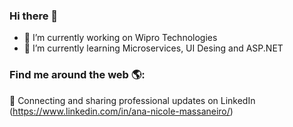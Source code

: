 ### Hi there 👋

- 🔭 I’m currently working on Wipro Technologies
- 🌱 I’m currently learning Microservices, UI Desing and ASP.NET

### Find me around the web 🌎:
💼 Connecting and sharing professional updates on LinkedIn (https://www.linkedin.com/in/ana-nicole-massaneiro/)


